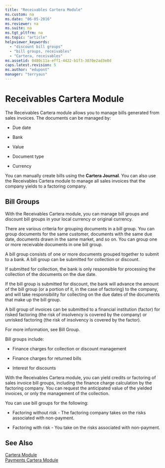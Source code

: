 ```yaml
---
title: "Receivables Cartera Module"
ms.custom: na
ms.date: "06-05-2016"
ms.reviewer: na
ms.suite: na
ms.tgt_pltfrm: na
ms.topic: "article"
helpviewer_keywords: 
  - "discount bill groups"
  - "bill groups, receivables"
  - "Cartera, receivables"
ms.assetid: 0480c11a-eff1-4422-b1f3-3070e2ad3e8d
caps.latest.revision: 5
ms.author: "edupont"
manager: "terryaus"
---
```

# Receivables Cartera Module
The Receivables Cartera module allows you to manage bills generated from sales invoices. The documents can be managed by:  
  
-   Due date  
  
-   Bank  
  
-   Value  
  
-   Document type  
  
-   Currency  
  
 You can manually create bills using the **Cartera Journal**. You can also use the Receivables Cartera module to manage all sales invoices that the company yields to a factoring company.  
  
## Bill Groups  
 With the Receivables Cartera module, you can manage bill groups and discount bill groups in your local currency or original currency.  
  
 There are various criteria for grouping documents in a bill group. You can group documents for the same customer, documents with the same due date, documents drawn in the same market, and so on. You can group one or more receivable documents in one bill group.  
  
 A bill group consists of one or more documents grouped together to submit to a bank. A bill group can be submitted for collection or discount.  
  
 If submitted for collection, the bank is only responsible for processing the collection of the documents on the due date.  
  
 If the bill group is submitted for discount, the bank will advance the amount of the bill group \(or a portion of it, in the case of factoring\) to the company, and will take responsibility for collecting on the due dates of the documents that make up the bill group.  
  
 A bill group of invoices can be submitted to a financial institution \(factor\) for risked factoring \(the risk of insolvency is covered by the company\) or unrisked factoring \(the risk of insolvency is covered by the factor\).  
  
 For more information, see Bill Group.  
  
 Bill groups include:  
  
-   Finance charges for collection or discount management  
  
-   Finance charges for returned bills  
  
-   Interest for discounts  
  
 With the Receivables Cartera module, you can yield credits or factoring of sales invoice bill groups, including the finance charge calculation by the factoring company. You can request the anticipated value of the yielded invoices, or only the management of the collection.  
  
 You can use bill groups for the following:  
  
-   Factoring without risk \- The factoring company takes on the risks associated with non\-payment.  
  
-   Factoring with risk \- You take on the risks associated with non\-payment.  
  
## See Also  
 [Cartera Module](../../LocalFunctionalityForMicrosoftDynamicsNav2016/Spain/cartera-module.md)   
 [Payments Cartera Module](../../LocalFunctionalityForMicrosoftDynamicsNav2016/Spain/payments-cartera-module.md)